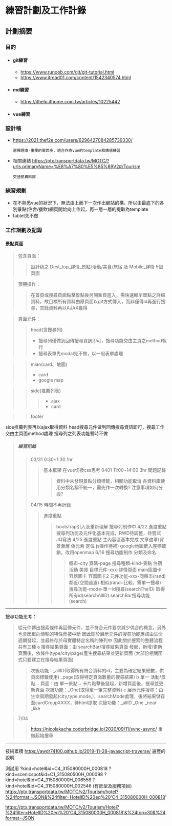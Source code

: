 # 練習計劃及工作計錄
## 計劃摘要
### 目的
* #### git練習
    * https://www.runoob.com/git/git-tutorial.html
    * https://www.itread01.com/content/1542340574.html 

* #### md練習
    * https://ithelp.ithome.com.tw/articles/10225442

* #### vue練習
### 設計稿
* https://2021.thef2e.com/users/6296427084285739330/

    `選擇理由-重覆的東西多，適合作為vue的template和傳值練習`

* 相關連結
https://ptx.transportdata.tw/MOTC/?urls.primaryName=%E8%A7%80%E5%85%89V2#/Tourism

    `交通部資料庫`


### 練習規劃
* 在不熟悉vue的狀況下，無法由上而下一次作出網站的構，所以由最底下的各別景點(住舍/餐飲)網頁開始向上作起，再一層一層的提取為template
* tablet先不做

### 工作規劃及記錄
 #### 景點頁面
>包含頁面：
>>設計稿之 Dest_top_詳情_景點/活動/美食/旅宿 及 Mobile_詳情 5個頁面

>預期操作：
>>在首頁或搜尋頁面點擊景點後另開新頁進入，需快速顯示單點之詳細資料，故目標所有資料由原頁面以git方式傳入，而非僅傳id再進行搜尋，其餘資料再以AJAX獲得


>頁面元件：
>>head(含搜尋列)
>>* 搜尋列僅做到回傳搜尋資訊即可，搜尋功能交由主頁之method執行
>>* 搜尋表單先modal先不做，以一般表單處理

>>mian(card、地圖)
>>* card
>>* google map


>>side(推薦列表)
>>>* ajax 
>>>* card

>>footer

side推薦列表再以ajax取得資料
head搜尋元件做到回傳搜尋資訊即可，搜尋工作交由主頁面method處理
搜尋列之列表功能暫時不做

> ##### 練習記錄
>> 03/31 0:30~1:30 1hr
>>>基本框架 在vue切換css思考
>>0401 11:00~14:00 3hr
>>>問題記錄
>>>>資料中未發現景點分類標籤，相關功能取消
>>>>各資料庫使用分類名稱不統一，需先作一次轉換?
>>>>注意事項如何分段?
>>>>
>> 04/15 時間不再計錄
>>> 進度重點
>>>>bootstrap引入及重新理解
>>>>搜尋列制作中
>> 4/22
>>>進度重點
>>>>搜尋列功能及元件化基本完成，RWD待調整，待嘗試JQ寫法
>> 4/25
>>>進度重點
>>>>主內容區基本完成
>>>>文章遮罩(背景漸層 偽元素 定位 js操作待補)
>>>>google地圖嵌入座標被鎖，改用openmap
>> 6/16
>>>搜尋功能制作
>>>>分類及命名
>>>>>縣市-city
>>>>>頁碼-page
>>>>>搜尋種類-kind-景點 住宿 活動 美食
>>>>>目標元件-xxx-詳情頁面 main區圖卡 容器圖卡 容器圖卡2
>>>>元件功能-xxx-同縣市(rand) 鄰近(空間過濾) 相似(rand+比較，需單一搜尋)
>>>>搜尋功能-mode-單一id搜尋(searchTheID)  取得所有id(searchAllID) searchBar搜尋功能(search)
-------
搜尋功能思考：
>從元件傳出搜索條件再回傳元件，並不符合元件要求減少偶合的概念，另外也會因單向傳輸的特性而被中斷
>因此關於展示元件的搜尋功能應該由生命週期發起，並最終存於母實體特定名稱的陣列中
>因此關於搜索的整體流程共有三種
>a 搜尋結果頁面：由 searchBar/搜尋結果頁面 發起，新增/更新 頁面後，依條件(type/city/page)產生搜尋結果並更新頁面
>(大部份相關函式只要建立在搜尋結果頁面)
>>次級功能：_allID(取得所有符合資料的id，主要為確定結果總數，供頁面標籤使用)
>>         _page(取得特定頁面數量的搜尋結果)
>b 單一 活動/景點… 頁面：由 單一景點… 卡片點擊後發起，新增頁面後，搜尋並更新頁面
>>次級功能：_One(取得單一筆完整資料)
>c 展示元件搜尋：由生命周期發起(city,type,mode,)，searchMode處理，後將結果儲存至cardGroupXXXX，待html提取
>>次級功能：_allID _One _near _like 


>7/04
>>https://nicolakacha.coderbridge.io/2020/09/11/sync-async/
>>重做起始搜尋
---------------
技術累積
https://awdr74100.github.io/2019-11-28-javascript-traverse/
遍歷的說明

測試用
?kind=hotel&id=C4_315080000H_000818
?kind=scenicspot&id=C1_315080500H_000098
?kind=hotel&id=C4_315080000H_006558
?kind=hotel&id=C4_315080000H_002546 (有房型及服務項目)
https://ptx.transportdata.tw/MOTC/v2/Tourism/hotel?%24format=JSON&%24filter=HotelID%20eq%20'C4_315080000H_000818'

https://ptx.transportdata.tw/MOTC/v2/Tourism/Hotel?%24filter=HotelID%20eq%20'C4_315080000H_000818'&%24top=30&%24format=JSON